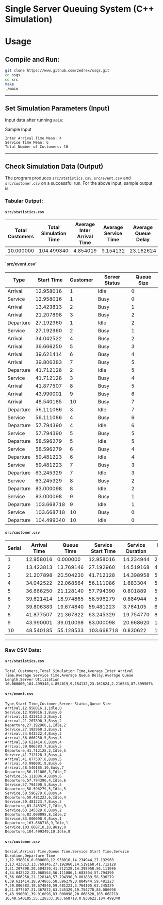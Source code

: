 # Single Server Queuing System (C++ Simulation)


# Usage
## Compile and Run:
```bash
git clone https://www.github.com/zedrex/ssqs.git
cd ssqs
cd src
make
./main
```
<hr>


## Set Simulation Parameters (Input)
Input data after running `main`:

Sample Input
```text
Inter Arrival Time Mean: 4
Service Time Mean: 6
Total Number of Customers: 10
```

<hr>

## Check Simulation Data (Output)
The program produces `src/statistics.csv`, `src/event.csv` and `src/customer.csv` on a successful run. For the above input, sample output is:

### Tabular Output:
#### `src/statistics.csv`
| Total Customers | Total Simulation Time | Average Inter Arrival Time | Average Service Time | Average Queue Delay | Average Queue Length | Server Utilization |
| --------------- | --------------------- | -------------------------- | -------------------- | ------------------- | -------------------- | ------------------ |
| 10.000000       | 104.499340            | 4.854019                   | 9.154132             | 23.162624           | 2.216533             | 87.599907%         |




#### `src/event.csv'
| Type      | Start Time | Customer | Server Status | Queue Size |
| --------- | ---------- | -------- | ------------- | ---------- |
| Arrival   | 12.958016  | 1        | Idle          | 0          |
| Service   | 12.958016  | 1        | Busy          | 0          |
| Arrival   | 13.423813  | 2        | Busy          | 1          |
| Arrival   | 21.207898  | 3        | Busy          | 2          |
| Departure | 27.192960  | 1        | Idle          | 2          |
| Service   | 27.192960  | 2        | Busy          | 1          |
| Arrival   | 34.042522  | 4        | Busy          | 2          |
| Arrival   | 36.666250  | 5        | Busy          | 3          |
| Arrival   | 39.621414  | 6        | Busy          | 4          |
| Arrival   | 39.806383  | 7        | Busy          | 5          |
| Departure | 41.712128  | 2        | Idle          | 5          |
| Service   | 41.712128  | 3        | Busy          | 4          |
| Arrival   | 41.877507  | 8        | Busy          | 5          |
| Arrival   | 43.990001  | 9        | Busy          | 6          |
| Arrival   | 48.540185  | 10       | Busy          | 7          |
| Departure | 56.111086  | 3        | Idle          | 7          |
| Service   | 56.111086  | 4        | Busy          | 6          |
| Departure | 57.794390  | 4        | Idle          | 6          |
| Service   | 57.794390  | 5        | Busy          | 5          |
| Departure | 58.596279  | 5        | Idle          | 5          |
| Service   | 58.596279  | 6        | Busy          | 4          |
| Departure | 59.481223  | 6        | Idle          | 4          |
| Service   | 59.481223  | 7        | Busy          | 3          |
| Departure | 63.245329  | 7        | Idle          | 3          |
| Service   | 63.245329  | 8        | Busy          | 2          |
| Departure | 83.000098  | 8        | Idle          | 2          |
| Service   | 83.000098  | 9        | Busy          | 1          |
| Departure | 103.668718 | 9        | Idle          | 1          |
| Service   | 103.668718 | 10       | Busy          | 0          |
| Departure | 104.499340 | 10       | Idle          | 0          |




#### `src/customer.csv`
| Serial | Arrival Time | Queue Time | Service Start Time | Service Duration | Departure Time |
| ------ | ------------ | ---------- | ------------------ | ---------------- | -------------- |
| 1      | 12.958016    | 0.000000   | 12.958016          | 14.234944        | 27.192960      |
| 2      | 13.423813    | 13.769146  | 27.192960          | 14.519168        | 41.712128      |
| 3      | 21.207898    | 20.504230  | 41.712128          | 14.398958        | 56.111086      |
| 4      | 34.042522    | 22.068564  | 56.111086          | 1.683304         | 57.794390      |
| 5      | 36.666250    | 21.128140  | 57.794390          | 0.801889         | 58.596279      |
| 6      | 39.621414    | 18.974865  | 58.596279          | 0.884944         | 59.481223      |
| 7      | 39.806383    | 19.674840  | 59.481223          | 3.764105         | 63.245329      |
| 8      | 41.877507    | 21.367822  | 63.245329          | 19.754770        | 83.000098      |
| 9      | 43.990001    | 39.010098  | 83.000098          | 20.668620        | 103.668718     |
| 10     | 48.540185    | 55.128533  | 103.668718         | 0.830622         | 104.499340     |


<hr>


### Raw CSV Data:
#### `src/statistics.csv`
```csv
Total Customers,Total Simulation Time,Average Inter Arrival Time,Average Service Time,Average Queue Delay,Average Queue Length,Server Utilization
10.000000,104.499340,4.854019,9.154132,23.162624,2.216533,87.599907%
```

#### `src/event.csv`
```csv
Type,Start Time,Customer,Server Status,Queue Size
Arrival,12.958016,1,Idle,0
Service,12.958016,1,Busy,0
Arrival,13.423813,2,Busy,1
Arrival,21.207898,3,Busy,2
Departure,27.192960,1,Idle,2
Service,27.192960,2,Busy,1
Arrival,34.042522,4,Busy,2
Arrival,36.666250,5,Busy,3
Arrival,39.621414,6,Busy,4
Arrival,39.806383,7,Busy,5
Departure,41.712128,2,Idle,5
Service,41.712128,3,Busy,4
Arrival,41.877507,8,Busy,5
Arrival,43.990001,9,Busy,6
Arrival,48.540185,10,Busy,7
Departure,56.111086,3,Idle,7
Service,56.111086,4,Busy,6
Departure,57.794390,4,Idle,6
Service,57.794390,5,Busy,5
Departure,58.596279,5,Idle,5
Service,58.596279,6,Busy,4
Departure,59.481223,6,Idle,4
Service,59.481223,7,Busy,3
Departure,63.245329,7,Idle,3
Service,63.245329,8,Busy,2
Departure,83.000098,8,Idle,2
Service,83.000098,9,Busy,1
Departure,103.668718,9,Idle,1
Service,103.668718,10,Busy,0
Departure,104.499340,10,Idle,0
```
#### `src/customer.csv`
```csv
Serial,Arrival Time,Queue Time,Service Start Time,Service Duration,Departure Time
1,12.958016,0.000000,12.958016,14.234944,27.192960
2,13.423813,13.769146,27.192960,14.519168,41.712128
3,21.207898,20.504230,41.712128,14.398958,56.111086
4,34.042522,22.068564,56.111086,1.683304,57.794390
5,36.666250,21.128140,57.794390,0.801889,58.596279
6,39.621414,18.974865,58.596279,0.884944,59.481223
7,39.806383,19.674840,59.481223,3.764105,63.245329
8,41.877507,21.367822,63.245329,19.754770,83.000098
9,43.990001,39.010098,83.000098,20.668620,103.668718
10,48.540185,55.128533,103.668718,0.830622,104.499340
```
